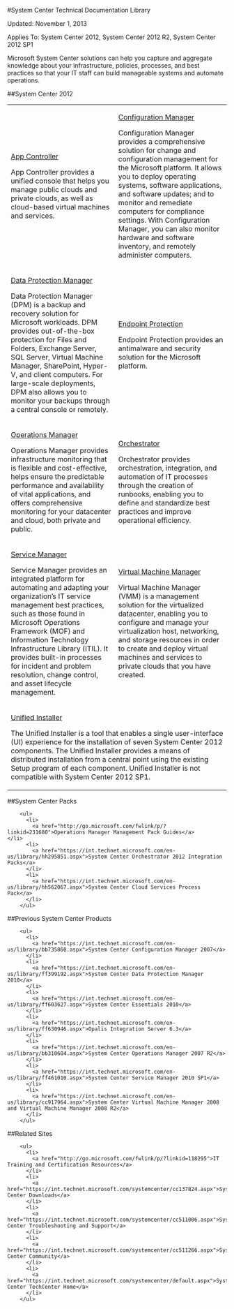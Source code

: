 #System Center Technical Documentation Library

Updated: November 1, 2013

Applies To: System Center 2012, System Center 2012 R2, System Center 2012 SP1

Microsoft System Center solutions can help you capture and aggregate knowledge about your infrastructure, policies, processes, and best practices so that your IT staff can build manageable systems and automate operations.

##System Center 2012

<table>
<tbody>
<tr>
<td><p>
<a href="http://go.microsoft.com/fwlink/?linkid=231694">App Controller</a></p>
<p>App Controller provides a unified console that helps you manage public clouds and private clouds, as well as cloud-based virtual machines and services. </p></td>
<td><p>
<a href="http://go.microsoft.com/fwlink/p/?linkid=231675">Configuration Manager</a></p>
<p>Configuration Manager provides a comprehensive solution for change and configuration management for the Microsoft platform. It allows you to deploy operating systems, software applications, and software updates; and to monitor and remediate computers for compliance settings. With Configuration Manager, you can also monitor hardware and software inventory, and remotely administer computers.</p></td>
</tr>
<tr>
<td><p>
<a href="http://go.microsoft.com/fwlink/p/?linkid=239439">Data Protection Manager</a></p>
<p>Data Protection Manager (DPM) is a backup and recovery solution for Microsoft workloads. DPM provides out-of-the-box protection for Files and Folders, Exchange Server, SQL Server, Virtual Machine Manager, SharePoint, Hyper-V, and client computers. For large-scale deployments, DPM also allows you to monitor your backups through a central console or remotely.</p></td>
<td><p>
<a href="http://go.microsoft.com/fwlink/p/?linkid=231673">Endpoint Protection</a></p>
<p>Endpoint Protection provides an antimalware and security solution for the Microsoft platform.</p></td>
</tr>
<tr>
<td><p>
<a href="http://go.microsoft.com/fwlink/p/?linkid=231676">Operations Manager</a></p>
<p>Operations Manager provides infrastructure monitoring that is flexible and cost-effective, helps ensure the predictable performance and availability of vital applications, and offers comprehensive monitoring for your datacenter and cloud, both private and public.</p></td>
<td><p>
<a href="http://go.microsoft.com/fwlink/p/?linkid=231677">Orchestrator</a></p>
<p>Orchestrator provides orchestration, integration, and automation of IT processes through the creation of runbooks, enabling you to define and standardize best practices and improve operational efficiency.</p></td>
</tr>
<tr>
<td><p>
<a href="http://go.microsoft.com/fwlink/p/?linkid=231678">Service Manager</a></p>
<p>Service Manager provides an integrated platform for automating and adapting your organization’s IT service management best practices, such as those found in Microsoft Operations Framework (MOF) and Information Technology Infrastructure Library (ITIL). It provides built-in processes for incident and problem resolution, change control, and asset lifecycle management.</p></td>
<td><p>
<a href="http://go.microsoft.com/fwlink/p/?linkid=231679">Virtual Machine Manager</a></p>
<p>Virtual Machine Manager (VMM) is a management solution for the virtualized datacenter, enabling you to configure and manage your virtualization host, networking, and storage resources in order to create and deploy virtual machines and services to private clouds that you have created.</p></td>
</tr>
<tr>
<td colspan="2"><p>
<a href="http://go.microsoft.com/fwlink/p/?linkid=239440">Unified Installer</a></p>
<p>The Unified Installer is a tool that enables a single user-interface (UI) experience for the installation of seven System Center 2012 components. The Unified Installer provides a means of distributed installation from a central point using the existing Setup program of each component. Unified Installer is not compatible with System Center 2012 SP1.</p></td>
</tr>
</tbody>
</table>

##System Center Packs

        <ul>
          <li>
            <a href="http://go.microsoft.com/fwlink/p/?linkid=231680">Operations Manager Management Pack Guides</a>          </li>
          <li>
            <a href="https://int.technet.microsoft.com/en-us/library/hh295851.aspx">System Center Orchestrator 2012 Integration Packs</a>
          </li>
          <li>
            <a href="https://int.technet.microsoft.com/en-us/library/hh562067.aspx">System Center Cloud Services Process Pack</a>
          </li>
        </ul>


##Previous System Center Products

        <ul>
          <li>
            <a href="https://int.technet.microsoft.com/en-us/library/bb735860.aspx">System Center Configuration Manager 2007</a>            
          </li>
          <li>
            <a href="https://int.technet.microsoft.com/en-us/library/ff399192.aspx">System Center Data Protection Manager 2010</a>
          </li>
          <li>
            <a href="https://int.technet.microsoft.com/en-us/library/ff603627.aspx">System Center Essentials 2010</a>
          </li>
          <li>
            <a href="https://int.technet.microsoft.com/en-us/library/ff630946.aspx">Opalis Integration Server 6.3</a>
          </li>
          <li>
            <a href="https://int.technet.microsoft.com/en-us/library/bb310604.aspx">System Center Operations Manager 2007 R2</a>   
          </li>
          <li>
            <a href="https://int.technet.microsoft.com/en-us/library/ff461010.aspx">System Center Service Manager 2010 SP1</a>
          </li>
          <li>
            <a href="https://int.technet.microsoft.com/en-us/library/cc917964.aspx">System Center Virtual Machine Manager 2008 and Virtual Machine Manager 2008 R2</a>
          </li>
        </ul>


##Related Sites

        <ul>
          <li>
            <a href="http://go.microsoft.com/fwlink/p/?linkid=118295">IT Training and Certification Resources</a>
          </li>
          <li>
            <a href="https://int.technet.microsoft.com/systemcenter/cc137824.aspx">System Center Downloads</a>
          </li>
          <li>
            <a href="https://int.technet.microsoft.com/systemcenter/cc511006.aspx">System Center Troubleshooting and Support</a>
          </li>
          <li>
            <a href="https://int.technet.microsoft.com/systemcenter/cc511266.aspx">System Center Community</a>
          </li>
          <li>
            <a href="https://int.technet.microsoft.com/systemcenter/default.aspx">System Center TechCenter Home</a>
          </li>
        </ul>
   
